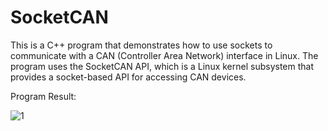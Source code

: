 # SocketCAN
This is a C++ program that demonstrates how to use sockets to communicate with a CAN (Controller Area Network) interface in Linux. The program uses the SocketCAN API, which is a Linux kernel subsystem that provides a socket-based API for 
accessing CAN devices.

Program Result: 



![1](https://github.com/MIKAIL-OZTURK/SocketCAN/assets/75627147/f7184570-5627-4be8-94fa-a06b397e8a0f)

